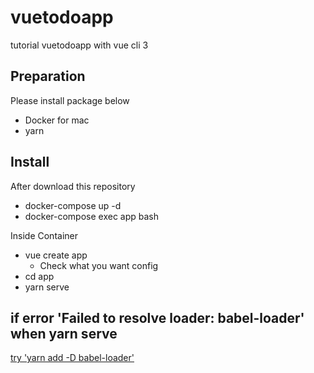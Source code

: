 # vuetodoapp
tutorial vuetodoapp with vue cli 3

## Preparation
Please install package below
- Docker for mac
- yarn

## Install
After download this repository
- docker-compose up -d
- docker-compose exec app bash

Inside Container
- vue create app
	- Check what you want config
- cd app
- yarn serve

## if error 'Failed to resolve loader: babel-loader' when yarn serve
[try 'yarn add -D babel-loader'](https://github.com/vuejs/vue-cli/issues/2599)

